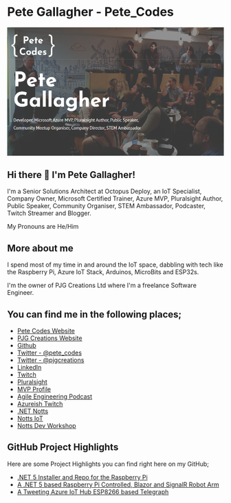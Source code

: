 # Pete Gallagher - Pete_Codes


![Pete Gallagher](/images/Twitch-StreamPreview.png)

## Hi there 👋 I'm Pete Gallagher! 

I'm a Senior Solutions Architect at Octopus Deploy, an IoT Specialist, Company Owner, Microsoft Certified Trainer, Azure MVP, Pluralsight Author, Public Speaker, Community Organiser, STEM Ambassador, Podcaster, Twitch Streamer and Blogger.

My Pronouns are He/Him

## More about me

I spend most of my time in and around the IoT space, dabbling with tech like the Raspberry Pi, Azure IoT Stack, Arduinos, MicroBits and ESP32s.

I'm the owner of PJG Creations Ltd where I'm a freelance Software Engineer.

## You can find me in the following places;

- [Pete Codes Website](https://www.petecodes.co.uk "Pete Codes Website")
- [PJG Creations Website](https://www.pjgcreations.co.uk "PJG Creations Website")
- [Github](https://github.com/pjgpetecodes "Github")
- [Twitter - @pete_codes](https://twitter.com/pete_codes "Twitter - Pete Codes")
- [Twitter - @pjgcreations](https://twitter.com/pjgcreations "Twitter - PJG Creations")
- [LinkedIn](https://www.linkedin.com/in/pjgcreations/ "LinkedIn")
- [Twitch](https://www.twitch.tv/pete_codes "Twitch")
- [Pluralsight](https://www.pluralsight.com/authors/peter-gallagher "Pluralsight")
- [MVP Profile](https://mvp.microsoft.com/en-us/PublicProfile/5003506 "MVP Profile")
- [Agile Engineering Podcast](https://agileengineeringpodcast.com/ "Agile Engineering Podcast")
- [Azureish Twitch](https://www.twitch.tv/azureishlive "Azureish Twitch")
- [.NET Notts](https://www.dotnetnotts.co.uk/ ".NET Notts")
- [Notts IoT](https://www.nottsiot.co.uk/ "Notts IoT")
- [Notts Dev Workshop](https://www.nottsdevworkshop.co.uk/ "Notts Dev Workshop")

## GitHub Project Highlights

Here are some Project Highlights you can find right here on my GitHub;

- [.NET 5 Installer and Repo for the Raspberry Pi](https://github.com/pjgpetecodes/dotnet5pi ".NET 5 Installer and Repo for the Raspberry Pi")
- [A .NET 5 based Raspberry Pi Controlled, Blazor and SignalR Robot Arm](https://github.com/pjgpetecodes/dotnet5pi "A .NET 5 based Raspberry Pi Controlled, Blazor and SignalR Robot Arm")
- [A Tweeting Azure IoT Hub ESP8266 based Telegraph](https://github.com/pjgpetecodes/AzureIoTTelegraph "A Tweeting Azure IoT Hub ESP8266 based Telegraph")

<!--
**pjgpetecodes/pjgpetecodes** is a ✨ _special_ ✨ repository because its `README.md` (this file) appears on your GitHub profile.

Here are some ideas to get you started:

- 🔭 I’m currently working on ...
- 🌱 I’m currently learning ...
- 👯 I’m looking to collaborate on ...
- 🤔 I’m looking for help with ...
- 💬 Ask me about ...
- 📫 How to reach me: ...
- 😄 Pronouns: ...
- ⚡ Fun fact: ...
-->
